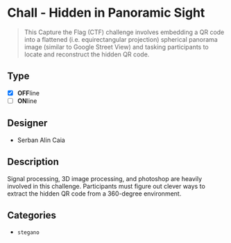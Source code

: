 # Chall - Hidden in Panoramic Sight

> This Capture the Flag (CTF) challenge involves embedding a QR code into a flattened (i.e. equirectangular projection) spherical panorama image (similar to Google Street View) and tasking participants to locate and reconstruct the hidden QR code.

## Type

- [X] **OFF**line
- [ ] **ON**line

## Designer

- Serban Alin Caia

## Description

Signal processing, 3D image processing, and photoshop are heavily involved in this challenge. Participants must figure out clever ways to extract the hidden QR code from a 360-degree environment.

## Categories

- `stegano`
